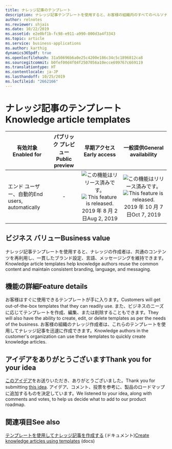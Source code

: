 ```yaml
---
title: ナレッジ記事のテンプレート
description: ナレッジ記事テンプレートを使用すると、お客様の組織内のすべてのペルソナが構造化サポート情報の構築に簡単に参加できるため、ナレッジの収集が簡単になります。
author: relnotes
ms.reviewer: shjais
ms.date: 10/22/2019
ms.assetid: e2e0bf1b-fc98-e911-a990-000d3a4f3343
ms.topic: article
ms.service: business-applications
ms.author: karthig
dynamics365pdf: true
ms.openlocfilehash: 31a50696b6a0e25c4200e186c34c5c1896812ca8
ms.sourcegitcommit: b0fef00d4f04f2507056a10ecce699767c669119
ms.translationtype: HT
ms.contentlocale: ja-JP
ms.lasthandoff: 10/25/2019
ms.locfileid: "2662166"
---
```

# <a name="knowledge-article-templates"></a><span data-ttu-id="a0f4c-103">ナレッジ記事のテンプレート</span><span class="sxs-lookup"><span data-stu-id="a0f4c-103">Knowledge article templates</span></span>


| <span data-ttu-id="a0f4c-104">有効対象</span><span class="sxs-lookup"><span data-stu-id="a0f4c-104">Enabled for</span></span>    |  <span data-ttu-id="a0f4c-105">パブリック プレビュー</span><span class="sxs-lookup"><span data-stu-id="a0f4c-105">Public preview</span></span> | <span data-ttu-id="a0f4c-106">早期アクセス</span><span class="sxs-lookup"><span data-stu-id="a0f4c-106">Early access</span></span> | <span data-ttu-id="a0f4c-107">一般提供</span><span class="sxs-lookup"><span data-stu-id="a0f4c-107">General availability</span></span> | 
| ---------- | :----------: |:----------: |:----------: |
|<span data-ttu-id="a0f4c-108">エンド ユーザー、自動的</span><span class="sxs-lookup"><span data-stu-id="a0f4c-108">End users, automatically</span></span>|-|<span data-ttu-id="a0f4c-109">![この機能はリリース済みです。](/dynamics365-release-plan/media/green-checkmark.png "この機能はリリース済みです。")</span><span class="sxs-lookup"><span data-stu-id="a0f4c-109">![This feature is released.](/dynamics365-release-plan/media/green-checkmark.png "This feature is released.")</span></span> <span data-ttu-id="a0f4c-110">2019 年 8 月 2 日</span><span class="sxs-lookup"><span data-stu-id="a0f4c-110">Aug 2, 2019</span></span>| <span data-ttu-id="a0f4c-111">![この機能はリリース済みです。](/dynamics365-release-plan/media/green-checkmark.png "この機能はリリース済みです。")</span><span class="sxs-lookup"><span data-stu-id="a0f4c-111">![This feature is released.](/dynamics365-release-plan/media/green-checkmark.png "This feature is released.")</span></span> <span data-ttu-id="a0f4c-112">2019 年 10 月 7 日</span><span class="sxs-lookup"><span data-stu-id="a0f4c-112">Oct 7, 2019</span></span>|


## <a name="business-value"></a><span data-ttu-id="a0f4c-113">ビジネス バリュー</span><span class="sxs-lookup"><span data-stu-id="a0f4c-113">Business value</span></span>
<!-- bv start -->
<span data-ttu-id="a0f4c-114">ナレッジ記事テンプレートを使用すると、ナレッジの作成者は、共通のコンテンツを再利用し、一貫したブランド設定、言語、メッセージングを維持できます。</span><span class="sxs-lookup"><span data-stu-id="a0f4c-114">Knowledge article templates help knowledge authors reuse the common content and maintain consistent branding, language, and messaging.</span></span>
<!-- bv end -->



## <a name="feature-details"></a><span data-ttu-id="a0f4c-115">機能の詳細</span><span class="sxs-lookup"><span data-stu-id="a0f4c-115">Feature details</span></span>
<!--feature detail start -->
<span data-ttu-id="a0f4c-116">お客様はすぐに使用できるテンプレートが手に入ります。</span><span class="sxs-lookup"><span data-stu-id="a0f4c-116">Customers will get out-of-the-box templates that they can readily use.</span></span> <span data-ttu-id="a0f4c-117">また、ビジネスのニーズに応じてテンプレートを作成、編集、または削除することもできます。</span><span class="sxs-lookup"><span data-stu-id="a0f4c-117">They will also have the ability to create, edit, or delete templates as per the needs of the business.</span></span> <span data-ttu-id="a0f4c-118">お客様の組織のナレッジ作成者は、これらのテンプレートを使用してナレッジ記事を迅速に作成できます。</span><span class="sxs-lookup"><span data-stu-id="a0f4c-118">Knowledge authors in the customer's organization can use these templates to quickly create knowledge articles.</span></span>
<!--feature detail end -->









## <a name="thank-you-for-your-idea"></a><span data-ttu-id="a0f4c-119">アイデアをありがとうございます</span><span class="sxs-lookup"><span data-stu-id="a0f4c-119">Thank you for your idea</span></span>
<span data-ttu-id="a0f4c-120">[このアイデア](https://experience.dynamics.com/ideas/idea/?ideaid=6e73b862-131a-e611-80e2-c4346badc228)をお送りいただき、ありがとうございました。</span><span class="sxs-lookup"><span data-stu-id="a0f4c-120">Thank you for submitting [this idea](https://experience.dynamics.com/ideas/idea/?ideaid=6e73b862-131a-e611-80e2-c4346badc228).</span></span> <span data-ttu-id="a0f4c-121">アイデア、コメント、投票を参考に、製品のロードマップに追加するものを決定しています。</span><span class="sxs-lookup"><span data-stu-id="a0f4c-121">We listened to your idea, along with comments and votes, to help us decide what to add to our product roadmap.</span></span>

## <a name="see-also"></a><span data-ttu-id="a0f4c-122">関連項目</span><span class="sxs-lookup"><span data-stu-id="a0f4c-122">See also</span></span>

<span data-ttu-id="a0f4c-123">[テンプレートを使用してナレッジ記事を作成する](https://docs.microsoft.com/dynamics365/customer-engagement/customer-service/customer-service-hub-user-guide-knowledge-article#create-knowledge-articles-using-templates) (ドキュメント)</span><span class="sxs-lookup"><span data-stu-id="a0f4c-123">[Create knowledge articles using templates](https://docs.microsoft.com/dynamics365/customer-engagement/customer-service/customer-service-hub-user-guide-knowledge-article#create-knowledge-articles-using-templates) (docs)</span></span>
